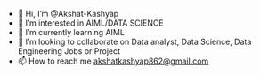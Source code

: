 - 👋 Hi, I’m @Akshat-Kashyap
- 👀 I’m interested in AIML/DATA SCIENCE
- 🌱 I’m currently learning AIML
- 💞️ I’m looking to collaborate on Data analyst, Data Science, Data Engineering Jobs or Project
- 📫 How to reach me akshatkashyap862@gmail.com

<!---
Akshat-Kashyap/Akshat-Kashyap is a ✨ special ✨ repository because its `README.md` (this file) appears on your GitHub profile.
You can click the Preview link to take a look at your changes.
--->
